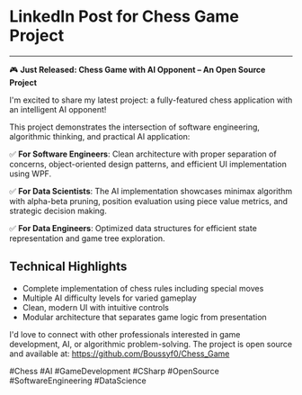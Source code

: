 # LinkedIn Post for Chess Game Project

---

🎮 **Just Released: Chess Game with AI Opponent – An Open Source Project**

I'm excited to share my latest project: a fully-featured chess application with an intelligent AI opponent! 

This project demonstrates the intersection of software engineering, algorithmic thinking, and practical AI application:

✅ **For Software Engineers**: Clean architecture with proper separation of concerns, object-oriented design patterns, and efficient UI implementation using WPF.

✅ **For Data Scientists**: The AI implementation showcases minimax algorithm with alpha-beta pruning, position evaluation using piece value metrics, and strategic decision making.

✅ **For Data Engineers**: Optimized data structures for efficient state representation and game tree exploration.

## Technical Highlights

- Complete implementation of chess rules including special moves
- Multiple AI difficulty levels for varied gameplay
- Clean, modern UI with intuitive controls
- Modular architecture that separates game logic from presentation

I'd love to connect with other professionals interested in game development, AI, or algorithmic problem-solving. The project is open source and available at: https://github.com/Boussyf0/Chess_Game

#Chess #AI #GameDevelopment #CSharp #OpenSource #SoftwareEngineering #DataScience 